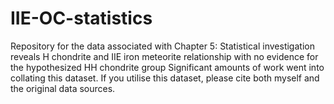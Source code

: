 # IIE-OC-statistics
Repository for the data associated with Chapter 5: Statistical investigation reveals H chondrite and IIE iron meteorite relationship with no evidence for the hypothesized HH chondrite group
Significant amounts of work went into collating this dataset. If you utilise this dataset, please cite both myself and the original data sources.
